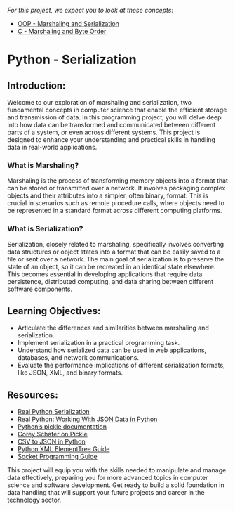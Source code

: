 *For this project, we expect you to look at these concepts:*

* [OOP - Marshaling and Serialization](https://intranet.hbtn.io/concepts/1190)
* [C - Marshaling and Byte Order](https://intranet.hbtn.io/concepts/1191)

# Python - Serialization

## Introduction:

Welcome to our exploration of marshaling and serialization, two fundamental concepts in computer science that enable the efficient storage and transmission of data. In this programming project, you will delve deep into how data can be transformed and communicated between different parts of a system, or even across different systems. This project is designed to enhance your understanding and practical skills in handling data in real-world applications.

### What is Marshaling?

Marshaling is the process of transforming memory objects into a format that can be stored or transmitted over a network. It involves packaging complex objects and their attributes into a simpler, often binary, format. This is crucial in scenarios such as remote procedure calls, where objects need to be represented in a standard format across different computing platforms.

### What is Serialization?

Serialization, closely related to marshaling, specifically involves converting data structures or object states into a format that can be easily saved to a file or sent over a network. The main goal of serialization is to preserve the state of an object, so it can be recreated in an identical state elsewhere. This becomes essential in developing applications that require data persistence, distributed computing, and data sharing between different software components.

## Learning Objectives:

* Articulate the differences and similarities between marshaling and serialization.
* Implement serialization in a practical programming task.
* Understand how serialized data can be used in web applications, databases, and network communications.
* Evaluate the performance implications of different serialization formats, like JSON, XML, and binary formats.

## Resources:

* [Real Python Serialization](https://realpython.com/python-serialize-data/)
* [Real Python: Working With JSON Data in Python](https://realpython.com/python-json/)
* [Python’s pickle documentation](https://docs.python.org/3/library/pickle.html)
* [Corey Schafer on Pickle](https://docs.python.org/3/library/pickle.html)
* [CSV to JSON in Python](https://www.geeksforgeeks.org/convert-csv-to-json-using-python/)
* [Python XML ElementTree Guide](https://www.geeksforgeeks.org/convert-csv-to-json-using-python/)
* [Socket Programming Guide](https://realpython.com/python-sockets/)

This project will equip you with the skills needed to manipulate and manage data effectively, preparing you for more advanced topics in computer science and software development. Get ready to build a solid foundation in data handling that will support your future projects and career in the technology sector.